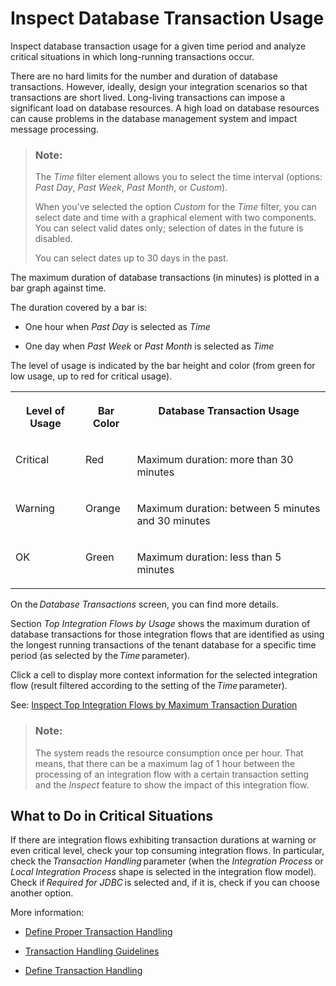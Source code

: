 <!-- loio6736a3726760451bab9b07017df65616 -->

# Inspect Database Transaction Usage

Inspect database transaction usage for a given time period and analyze critical situations in which long-running transactions occur.

There are no hard limits for the number and duration of database transactions. However, ideally, design your integration scenarios so that transactions are short lived. Long-living transactions can impose a significant load on database resources. A high load on database resources can cause problems in the database management system and impact message processing.

> ### Note:  
> The *Time* filter element allows you to select the time interval \(options: *Past Day*, *Past Week*, *Past Month*, or *Custom*\).
> 
> When you've selected the option *Custom* for the *Time* filter, you can select date and time with a graphical element with two components. You can select valid dates only; selection of dates in the future is disabled.
> 
> You can select dates up to 30 days in the past.

The maximum duration of database transactions \(in minutes\) is plotted in a bar graph against time.

The duration covered by a bar is:

-   One hour when *Past Day* is selected as *Time* 

-   One day when *Past Week* or *Past Month* is selected as *Time* 


The level of usage is indicated by the bar height and color \(from green for low usage, up to red for critical usage\).


<table>
<tr>
<th valign="top">

Level of Usage

</th>
<th valign="top">

Bar Color

</th>
<th valign="top">

Database Transaction Usage

</th>
</tr>
<tr>
<td valign="top">

Critical

</td>
<td valign="top">

Red

</td>
<td valign="top">

Maximum duration: more than 30 minutes

</td>
</tr>
<tr>
<td valign="top">

Warning

</td>
<td valign="top">

Orange

</td>
<td valign="top">

Maximum duration: between 5 minutes and 30 minutes

</td>
</tr>
<tr>
<td valign="top">

OK

</td>
<td valign="top">

Green

</td>
<td valign="top">

Maximum duration: less than 5 minutes

</td>
</tr>
</table>

On the *Database Transactions* screen, you can find more details.

Section *Top Integration Flows by Usage* shows the maximum duration of database transactions for those integration flows that are identified as using the longest running transactions of the tenant database for a specific time period \(as selected by the *Time* parameter\).

Click a cell to display more context information for the selected integration flow \(result filtered according to the setting of the *Time* parameter\).

See: [Inspect Top Integration Flows by Maximum Transaction Duration](inspect-top-integration-flows-by-maximum-transaction-duration-ab67942.md)

> ### Note:  
> The system reads the resource consumption once per hour. That means, that there can be a maximum lag of 1 hour between the processing of an integration flow with a certain transaction setting and the *Inspect* feature to show the impact of this integration flow.



<a name="loio6736a3726760451bab9b07017df65616__section_dfd_lqt_4xb"/>

## What to Do in Critical Situations

If there are integration flows exhibiting transaction durations at warning or even critical level, check your top consuming integration flows. In particular, check the *Transaction Handling* parameter \(when the *Integration Process* or *Local Integration Process* shape is selected in the integration flow model\). Check if *Required for JDBC* is selected and, if it is, check if you can choose another option.

More information:

-   [Define Proper Transaction Handling](define-proper-transaction-handling-1c31963.md)

-   [Transaction Handling Guidelines](transaction-handling-guidelines-52e3f67.md)

-   [Define Transaction Handling](define-transaction-handling-2a5d4bc.md)


